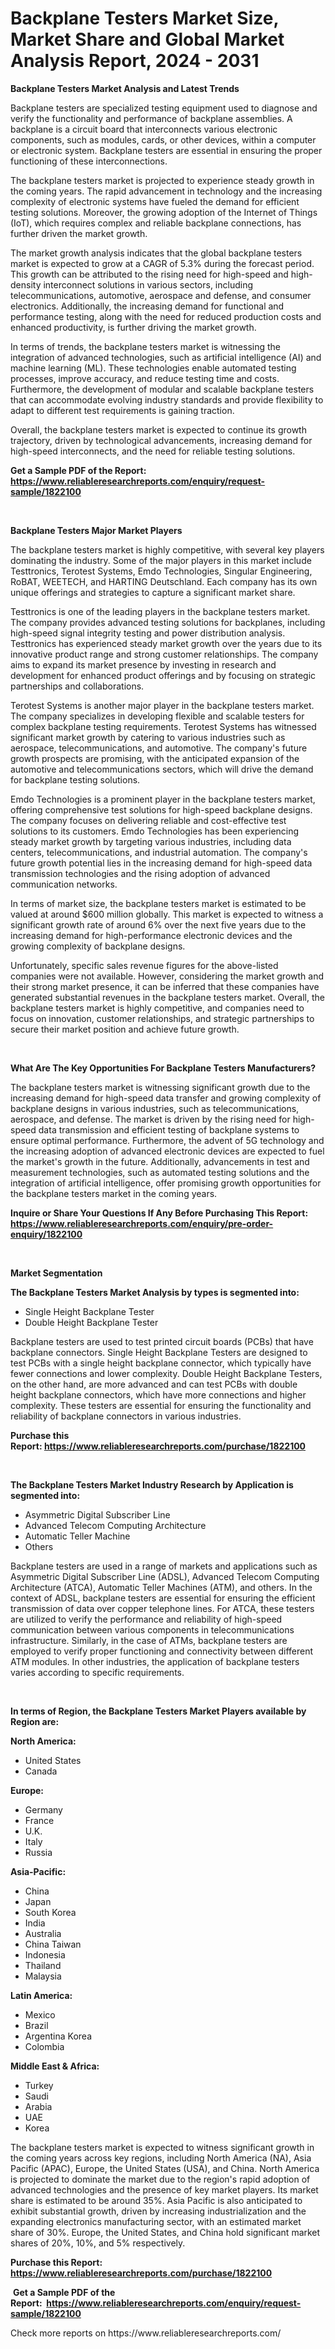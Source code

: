 <p><h1>Backplane Testers Market Size, Market Share and Global Market Analysis Report, 2024 - 2031</h1></p><p><strong>Backplane Testers Market Analysis and Latest Trends</strong></p>
<p><p>Backplane testers are specialized testing equipment used to diagnose and verify the functionality and performance of backplane assemblies. A backplane is a circuit board that interconnects various electronic components, such as modules, cards, or other devices, within a computer or electronic system. Backplane testers are essential in ensuring the proper functioning of these interconnections.</p><p>The backplane testers market is projected to experience steady growth in the coming years. The rapid advancement in technology and the increasing complexity of electronic systems have fueled the demand for efficient testing solutions. Moreover, the growing adoption of the Internet of Things (IoT), which requires complex and reliable backplane connections, has further driven the market growth.</p><p>The market growth analysis indicates that the global backplane testers market is expected to grow at a CAGR of 5.3% during the forecast period. This growth can be attributed to the rising need for high-speed and high-density interconnect solutions in various sectors, including telecommunications, automotive, aerospace and defense, and consumer electronics. Additionally, the increasing demand for functional and performance testing, along with the need for reduced production costs and enhanced productivity, is further driving the market growth.</p><p>In terms of trends, the backplane testers market is witnessing the integration of advanced technologies, such as artificial intelligence (AI) and machine learning (ML). These technologies enable automated testing processes, improve accuracy, and reduce testing time and costs. Furthermore, the development of modular and scalable backplane testers that can accommodate evolving industry standards and provide flexibility to adapt to different test requirements is gaining traction.</p><p>Overall, the backplane testers market is expected to continue its growth trajectory, driven by technological advancements, increasing demand for high-speed interconnects, and the need for reliable testing solutions.</p></p>
<p><strong>Get a Sample PDF of the Report:&nbsp; <a href="https://www.reliableresearchreports.com/enquiry/request-sample/1822100">https://www.reliableresearchreports.com/enquiry/request-sample/1822100</a></strong></p>
<p>&nbsp;</p>
<p><strong>Backplane Testers Major Market Players</strong></p>
<p><p>The backplane testers market is highly competitive, with several key players dominating the industry. Some of the major players in this market include Testtronics, Terotest Systems, Emdo Technologies, Singular Engineering, RoBAT, WEETECH, and HARTING Deutschland. Each company has its own unique offerings and strategies to capture a significant market share.</p><p>Testtronics is one of the leading players in the backplane testers market. The company provides advanced testing solutions for backplanes, including high-speed signal integrity testing and power distribution analysis. Testtronics has experienced steady market growth over the years due to its innovative product range and strong customer relationships. The company aims to expand its market presence by investing in research and development for enhanced product offerings and by focusing on strategic partnerships and collaborations.</p><p>Terotest Systems is another major player in the backplane testers market. The company specializes in developing flexible and scalable testers for complex backplane testing requirements. Terotest Systems has witnessed significant market growth by catering to various industries such as aerospace, telecommunications, and automotive. The company's future growth prospects are promising, with the anticipated expansion of the automotive and telecommunications sectors, which will drive the demand for backplane testing solutions.</p><p>Emdo Technologies is a prominent player in the backplane testers market, offering comprehensive test solutions for high-speed backplane designs. The company focuses on delivering reliable and cost-effective test solutions to its customers. Emdo Technologies has been experiencing steady market growth by targeting various industries, including data centers, telecommunications, and industrial automation. The company's future growth potential lies in the increasing demand for high-speed data transmission technologies and the rising adoption of advanced communication networks.</p><p>In terms of market size, the backplane testers market is estimated to be valued at around $600 million globally. This market is expected to witness a significant growth rate of around 6% over the next five years due to the increasing demand for high-performance electronic devices and the growing complexity of backplane designs.</p><p>Unfortunately, specific sales revenue figures for the above-listed companies were not available. However, considering the market growth and their strong market presence, it can be inferred that these companies have generated substantial revenues in the backplane testers market. Overall, the backplane testers market is highly competitive, and companies need to focus on innovation, customer relationships, and strategic partnerships to secure their market position and achieve future growth.</p></p>
<p>&nbsp;</p>
<p><strong>What Are The Key Opportunities For Backplane Testers Manufacturers?</strong></p>
<p><p>The backplane testers market is witnessing significant growth due to the increasing demand for high-speed data transfer and growing complexity of backplane designs in various industries, such as telecommunications, aerospace, and defense. The market is driven by the rising need for high-speed data transmission and efficient testing of backplane systems to ensure optimal performance. Furthermore, the advent of 5G technology and the increasing adoption of advanced electronic devices are expected to fuel the market's growth in the future. Additionally, advancements in test and measurement technologies, such as automated testing solutions and the integration of artificial intelligence, offer promising growth opportunities for the backplane testers market in the coming years.</p></p>
<p><strong>Inquire or Share Your Questions If Any Before Purchasing This Report: <a href="https://www.reliableresearchreports.com/enquiry/pre-order-enquiry/1822100">https://www.reliableresearchreports.com/enquiry/pre-order-enquiry/1822100</a></strong></p>
<p>&nbsp;</p>
<p><strong>Market Segmentation</strong></p>
<p><strong>The Backplane Testers Market Analysis by types is segmented into:</strong></p>
<p><ul><li>Single Height Backplane Tester</li><li>Double Height Backplane Tester</li></ul></p>
<p><p>Backplane testers are used to test printed circuit boards (PCBs) that have backplane connectors. Single Height Backplane Testers are designed to test PCBs with a single height backplane connector, which typically have fewer connections and lower complexity. Double Height Backplane Testers, on the other hand, are more advanced and can test PCBs with double height backplane connectors, which have more connections and higher complexity. These testers are essential for ensuring the functionality and reliability of backplane connectors in various industries.</p></p>
<p><strong>Purchase this Report:&nbsp;<a href="https://www.reliableresearchreports.com/purchase/1822100">https://www.reliableresearchreports.com/purchase/1822100</a></strong></p>
<p>&nbsp;</p>
<p><strong>The Backplane Testers Market Industry Research by Application is segmented into:</strong></p>
<p><ul><li>Asymmetric Digital Subscriber Line</li><li>Advanced Telecom Computing Architecture</li><li>Automatic Teller Machine</li><li>Others</li></ul></p>
<p><p>Backplane testers are used in a range of markets and applications such as Asymmetric Digital Subscriber Line (ADSL), Advanced Telecom Computing Architecture (ATCA), Automatic Teller Machines (ATM), and others. In the context of ADSL, backplane testers are essential for ensuring the efficient transmission of data over copper telephone lines. For ATCA, these testers are utilized to verify the performance and reliability of high-speed communication between various components in telecommunications infrastructure. Similarly, in the case of ATMs, backplane testers are employed to verify proper functioning and connectivity between different ATM modules. In other industries, the application of backplane testers varies according to specific requirements.</p></p>
<p>&nbsp;</p>
<p><strong>In terms of Region, the Backplane Testers Market Players available by Region are:</strong></p>
<p>
    <p> <strong> North America: </strong>
        <ul>
            <li>United States</li>
            <li>Canada</li>
        </ul>
        </p> 
    <p> <strong> Europe: </strong>
        <ul>
            <li>Germany</li>
            <li>France</li>
            <li>U.K.</li>
            <li>Italy</li>
            <li>Russia</li>
        </ul>
        </p> 
    <p> <strong> Asia-Pacific: </strong>
        <ul>
            <li>China</li>
            <li>Japan</li>
            <li>South Korea</li>
            <li>India</li>
            <li>Australia</li>
            <li>China Taiwan</li>
            <li>Indonesia</li>
            <li>Thailand</li>
            <li>Malaysia</li>
        </ul>
        </p> 
    <p> <strong> Latin America: </strong>
        <ul>
            <li>Mexico</li>
            <li>Brazil</li>
            <li>Argentina Korea</li>
            <li>Colombia</li>
        </ul>
        </p> 
    <p> <strong> Middle East & Africa: </strong>
        <ul>
            <li>Turkey</li>
            <li>Saudi</li>
            <li>Arabia</li>
            <li>UAE</li>
            <li>Korea</li>
        </ul>
    </p>
    </p>
<p><p>The backplane testers market is expected to witness significant growth in the coming years across key regions, including North America (NA), Asia Pacific (APAC), Europe, the United States (USA), and China. North America is projected to dominate the market due to the region's rapid adoption of advanced technologies and the presence of key market players. Its market share is estimated to be around 35%. Asia Pacific is also anticipated to exhibit substantial growth, driven by increasing industrialization and the expanding electronics manufacturing sector, with an estimated market share of 30%. Europe, the United States, and China hold significant market shares of 20%, 10%, and 5% respectively.</p></p>
<p><strong>Purchase this Report: <a href="https://www.reliableresearchreports.com/purchase/1822100">https://www.reliableresearchreports.com/purchase/1822100</a></strong></p>
<p>&nbsp;<strong>Get a Sample PDF of the Report:&nbsp;&nbsp;<a href="https://www.reliableresearchreports.com/enquiry/request-sample/1822100">https://www.reliableresearchreports.com/enquiry/request-sample/1822100</a></strong></p>
<p><strong></strong></p>
<p>Check more reports on https://www.reliableresearchreports.com/</p>